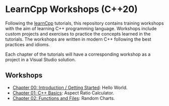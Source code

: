 # LearnCpp Workshops (C++20)

Following the [learnCpp](https://www.learncpp.com/) tutorials, this repository
contains training workshops with the aim of learning C++ programming language.
Workshops include custom projects and exercises to practice the concepts learned
in the tutorials. The workshops are written in modern C++ following the best
practices and idioms.

Each chapter of the tutorials will have a corresponding workshop as a project in
a Visual Studio solution.

## Workshops

- [Chapter 00: Introduction / Getting Started](./projects/Chapter00/): Hello
World.
- [Chapter 01: C++ Basics](./projects/Chapter01/): Aspect Ratio Calculator.
- [Chapter 02: Functions and Files](./projects/Chapter02/): Random Charts.

